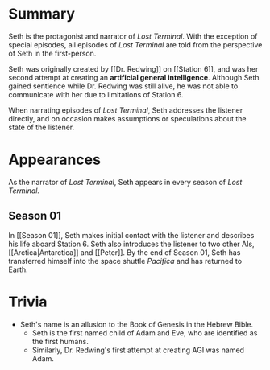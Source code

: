 # Summary
Seth is the protagonist and narrator of *Lost Terminal*. With the exception of special episodes, all episodes of *Lost Terminal* are told from the perspective of Seth in the first-person.

Seth was originally created by [[Dr. Redwing]] on [[Station 6]], and was her second attempt at creating an **artificial general intelligence**. Although Seth gained sentience while Dr. Redwing was still alive, he was not able to communicate with her due to limitations of Station 6. 

When narrating episodes of *Lost Terminal*, Seth addresses the listener directly, and on occasion makes assumptions or speculations about the state of the listener. 

# Appearances
As the narrator of *Lost Terminal*, Seth appears in every season of *Lost Terminal.*

## Season 01
In [[Season 01]], Seth makes initial contact with the listener and describes his life aboard Station 6. Seth also introduces the listener to two other AIs, [[Arctica|Antarctica]] and [[Peter]]. By the end of Season 01, Seth has transferred himself into the space shuttle *Pacifica* and has returned to Earth.

# Trivia
- Seth's name is an allusion to the Book of Genesis in the Hebrew Bible. 
	- Seth is the first named child of Adam and Eve, who are identified as the first humans.
	- Similarly, Dr. Redwing's first attempt at creating AGI was named Adam. 